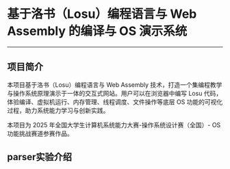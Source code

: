 # 基于洛书（Losu）编程语言与 Web Assembly 的编译与 OS 演示系统

---

## 项目简介

本项目基于洛书（Losu）编程语言与 Web Assembly 技术，打造一个集编程教学与操作系统原理演示于一体的交互式网站。用户可以在浏览器中编写 Losu 代码，体验编译、虚拟机运行、内存管理、线程调度、文件操作等底层 OS 功能的可视化过程，助力系统能力学习与创新实践。

本项目为 2025 年全国大学生计算机系统能力大赛-操作系统设计赛（全国）- OS功能挑战赛道参赛作品。

## parser实验介绍